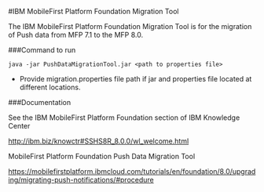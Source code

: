 #IBM MobileFirst Platform Foundation Migration Tool

The IBM MobileFirst Platform Foundation Migration Tool is for the migration of Push data from MFP 7.1 to the MFP 8.0.

###Command to run

``` 
java -jar PushDataMigrationTool.jar <path to properties file>
```
* Provide migration.properties file path if jar and properties file located at different locations.

###Documentation

See the IBM MobileFirst Platform Foundation section of IBM Knowledge Center

http://ibm.biz/knowctr#SSHS8R_8.0.0/wl_welcome.html

MobileFirst Platform Foundation Push Data Migration Tool 

https://mobilefirstplatform.ibmcloud.com/tutorials/en/foundation/8.0/upgrading/migrating-push-notifications/#procedure

